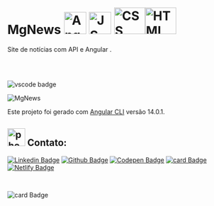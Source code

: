 

# MgNews <img src="https://cdn.jsdelivr.net/gh/devicons/devicon/icons/angularjs/angularjs-original.svg" alt="Angular" width="50" height="50"/> <img src="https://cdn.jsdelivr.net/gh/devicons/devicon/icons/javascript/javascript-original.svg" alt="JS" width="50" height="50"/> <img src="https://cdn.jsdelivr.net/gh/devicons/devicon/icons/css3/css3-original-wordmark.svg"  alt="CSS" width="70" height="60"/><img src="https://cdn.jsdelivr.net/gh/devicons/devicon/icons/html5/html5-original-wordmark.svg" alt="HTML" width="70" height="60" />
          
  Site de notícias com API e Angular .        


           
          
<br>
<br>

![vscode badge](https://img.shields.io/badge/Made%20with-VSCode-1f425f.svg)

![MgNews](https://raw.githubusercontent.com/martageraldo/mgNews/6c68ec03ecb65884e4f97bc4b7180078813d9005/mgnews.svg)




Este projeto foi gerado com [Angular CLI](https://github.com/angular/angular-cli) versão 14.0.1. <br>


## <img src="https://user-images.githubusercontent.com/60014891/168324047-c0ccd0c7-3a0e-45c1-98a1-50ca64b82012.png" alt="phone" width="40"/> Contato: 

[![Linkedin Badge](https://img.shields.io/badge/-LinkedIn-blue?style=social-square&logo=Linkedin&logoColor=white&link=https://www.linkedin.com/in/marta-geraldo/)](https://www.linkedin.com/in/marta-geraldo/)
 [![Github Badge](https://img.shields.io/badge/GitHub--000?style=social&logo=Github&logoColor=&link=https://github.com/martageraldo)](https://github.com/martageraldo)
[![Codepen Badge](https://img.shields.io/badge/-Codepen-black?style=social-square&logo=Codepen&logoColor=white&link=https://codepen.io/martageraldo)](https://codepen.io/martageraldo)
[![card Badge](https://img.shields.io/badge/ProtonMail-8B89CC?style=social-square&logo=protonmail&logoColor=white)](mailto:mggeraldo@protonmail.com) 
[![Netlify Badge](https://img.shields.io/badge/netlify-%23000000.svg?style=social-square&logo=netlify&logoColor=#00C7B7)](https://martageraldo.netlify.app/)

<br>

![card Badge](https://img.shields.io/badge/License-MIT-blue.svg)
